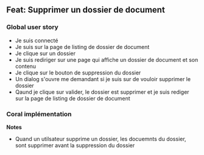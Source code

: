 ## Feat: Supprimer un dossier de document

### Global user story

- Je suis connecté
- Je suis sur la page de listing de dossier de document
- Je clique sur un dossier
- Je suis rediriger sur une page qui affiche un dossier de document et son contenu
- Je clique sur le bouton de suppression du dossier
- Un dialog s'ouvre me demandant si je suis sur de vouloir supprimer le dossier
- Qaund je clique sur valider, le dossier est supprimer et je suis rediger sur la page de listing de dossier de document

### Coral implémentation

**Notes**

- Quand un utilsateur supprime un dossier, les docuemnts du dossier, sont supprimer avant la suppression du dossier